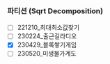 ### 파티션 (Sqrt Decomposition)

-[ ] 221210_최대최소값찾기
-[ ] 230224_출근길라디오
-[x] 230429_블록쌓기게임
-[ ] 230520_미생물가계도

